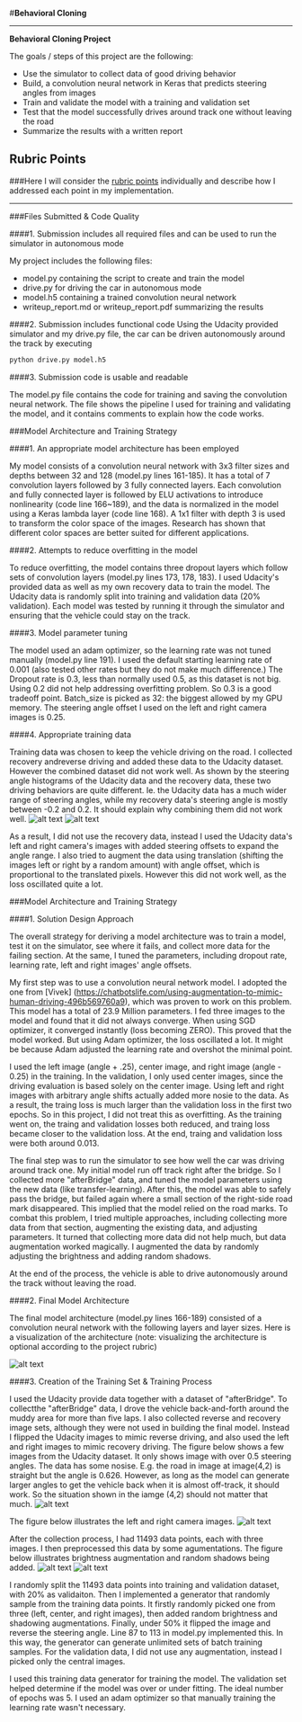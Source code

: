 #**Behavioral Cloning** 

---

**Behavioral Cloning Project**

The goals / steps of this project are the following:
* Use the simulator to collect data of good driving behavior
* Build, a convolution neural network in Keras that predicts steering angles from images
* Train and validate the model with a training and validation set
* Test that the model successfully drives around track one without leaving the road
* Summarize the results with a written report


[//]: # (Image References)

[image1]: ./examples/hist_U.png "Udacity data histogram"
[image2]: ./examples/hist_peng_recovery.png "Self collected recovery data histogram"
[image3]: ./examples/modelArch.png "Model Architecture"
[image4]: ./examples/UdacityImgShow.png "Udacity images show"
[image5]: ./examples/leftRightImages.png "flipping images"
[image6]: ./examples/brightnessAug.png "brightness augmentation"
[image7]: ./examples/Shadowing_Visualization.png "Shadowing augmentation"

## Rubric Points
###Here I will consider the [rubric points](https://review.udacity.com/#!/rubrics/432/view) individually and describe how I addressed each point in my implementation.  

---
###Files Submitted & Code Quality

####1. Submission includes all required files and can be used to run the simulator in autonomous mode

My project includes the following files:
* model.py containing the script to create and train the model
* drive.py for driving the car in autonomous mode
* model.h5 containing a trained convolution neural network 
* writeup_report.md or writeup_report.pdf summarizing the results

####2. Submission includes functional code
Using the Udacity provided simulator and my drive.py file, the car can be driven autonomously around the track by executing 
```sh
python drive.py model.h5
```

####3. Submission code is usable and readable

The model.py file contains the code for training and saving the convolution neural network. The file shows the pipeline I used for training and validating the model, and it contains comments to explain how the code works.

###Model Architecture and Training Strategy

####1. An appropriate model architecture has been employed

My model consists of a convolution neural network with 3x3 filter sizes and depths between 32 and 128 (model.py lines 161-185). It has a total of 7 convolution layers followed by 3 fully connected layers. Each convolution and fully connected layer is followed by ELU activations to introduce nonlinearity (code line 166~189), and the data is normalized in the model using a Keras lambda layer (code line 168). A 1x1 filter with depth 3 is used to transform the color space of the images. Research has shown that different color spaces are better suited for different applications.

####2. Attempts to reduce overfitting in the model

To reduce overfitting, the model contains three dropout layers which follow sets of convolution layers (model.py lines 173, 178, 183). I used Udacity's provided data as well as my own recovery data to train the model. The Udacity data is randomly split into training and validation data (20% validation). Each model was tested by running it through the simulator and ensuring that the vehicle could stay on the track.

####3. Model parameter tuning

The model used an adam optimizer, so the learning rate was not tuned manually (model.py line 191). I used the default starting learning rate of 0.001 (also tested other rates but they do not make much difference.) The Dropout rate is 0.3, less than normally used 0.5, as this dataset is not big. Using 0.2 did not help addressing overfitting problem. So 0.3 is a good tradeoff point. Batch_size is picked as 32: the biggest allowed by my GPU memory. The steering angle offset I used on the left and right camera images is 0.25. 

####4. Appropriate training data

Training data was chosen to keep the vehicle driving on the road. I collected recovery andreverse driving and added these data to the Udacity dataset. However the combined dataset did not work well. As shown by the steering angle histograms of the Udacity data and the recovery data, these two driving behaviors are quite different. Ie. the Udacity data has a much wider range of steering angles, while my recovery data's steering angle is mostly between -0.2 and 0.2. It should explain why combining them did not work well. 
![alt text][image1]
![alt text][image2]

As a result, I did not use the recovery data, instead I used the Udacity data's left and right camera's images with added steering offsets to expand the angle range. I also tried to augment the data using translation (shifting the images left or right by a random amount) with angle offset, which is proportional to the translated pixels. However this did not work well, as the loss oscillated quite a lot. 

###Model Architecture and Training Strategy

####1. Solution Design Approach

The overall strategy for deriving a model architecture was to train a model, test it on the simulator, see where it fails, and collect more data for the failing section. At the same, I tuned the parameters, including dropout rate, learning rate, left and right images' angle offsets. 

My first step was to use a convolution neural network model. I adopted the one from [Vivek] (https://chatbotslife.com/using-augmentation-to-mimic-human-driving-496b569760a9), which was proven to work on this problem. This model has a total of 23.9 Million parameters. I fed three images to the model and found that it did not always converge. When using SGD optimizer, it converged instantly (loss becoming ZERO). This proved that the model worked. But using Adam optimizer, the loss oscillated a lot. It might be because Adam adjusted the learning rate and overshot the minimal point. 

I used the left image (angle + .25), center image, and right image (angle - 0.25) in the training. In the validation, I only used center images, since the driving evaluation is based solely on the center image. Using left and right images with arbitrary angle shifts actually added more nosie to the data. As a result, the traing loss is much larger than the validation loss in the first two epochs. So in this project, I did not treat this as overfitting. As the training went on, the traing and validation losses both reduced, and traing loss became closer to the validation loss. At the end, traing and validation loss were both around 0.013. 

The final step was to run the simulator to see how well the car was driving around track one. My initial model run off track right after the bridge. So I collected more "afterBridge" data, and tuned the model parameters using the new data (like transfer-learning). After this, the model was able to safely pass the bridge, but failed again where a small section of the right-side road mark disappeared. This implied that the model relied on the road marks. To combat this problem, I tried multiple approaches, including collecting more data from that section, augmenting the existing data, and adjusting parameters. It turned that collecting more data did not help much, but data augmentation worked magically. I augmented the data by randomly adjusting the brightness and adding random shadows. 

At the end of the process, the vehicle is able to drive autonomously around the track without leaving the road.

####2. Final Model Architecture

The final model architecture (model.py lines 166-189) consisted of a convolution neural network with the following layers and layer sizes. Here is a visualization of the architecture (note: visualizing the architecture is optional according to the project rubric)

![alt text][image3]

####3. Creation of the Training Set & Training Process

I used the Udacity provide data together with a dataset of "afterBridge". To collectthe "afterBridge" data, I drove the vehicle back-and-forth around the muddy area for more than five laps. I also collected reverse and recovery image sets, although they were not used in building the final model. Instead I flipped the Udacity images to mimic reverse driving, and also used the left and right images to mimic recovery driving. 
The figure below shows a few images from the Udacity dataset. It only shows image with over 0.5 steering angles. The data has some nosise. E.g. the road in image at image(4,2) is straight but the angle is 0.626. However, as long as the model can generate larger angles to get the vehicle back when it is almost off-track, it should work. So the situation shown in the iamge (4,2) should not matter that much. 
![alt text][image4]

The figure below illustrates the left and right camera images. 
![alt text][image5]

After the collection process, I had 11493 data points, each with three images. I then preprocessed this data by some agumentations. The figure below illustrates brightness augmentation and random shadows being added. 
![alt text][image6]
![alt text][image7]

I randomly split the 11493 data points into training and validation dataset, with 20% as validaiton. Then I implemented a generator that randomly sample from the training data points. It firstly randomly picked one from three (left, center, and right images), then added random brightness and shadowing augmentations. Finally, under 50% it flipped the image and reverse the steering angle. Line 87 to 113 in model.py implemented this. In this way, the generator can generate unlimited sets of batch training samples. For the validation data, I did not use any augmentation, instead I picked only the central images. 

I used this training data generator for training the model. The validation set helped determine if the model was over or under fitting. The ideal number of epochs was 5. I used an adam optimizer so that manually training the learning rate wasn't necessary.
